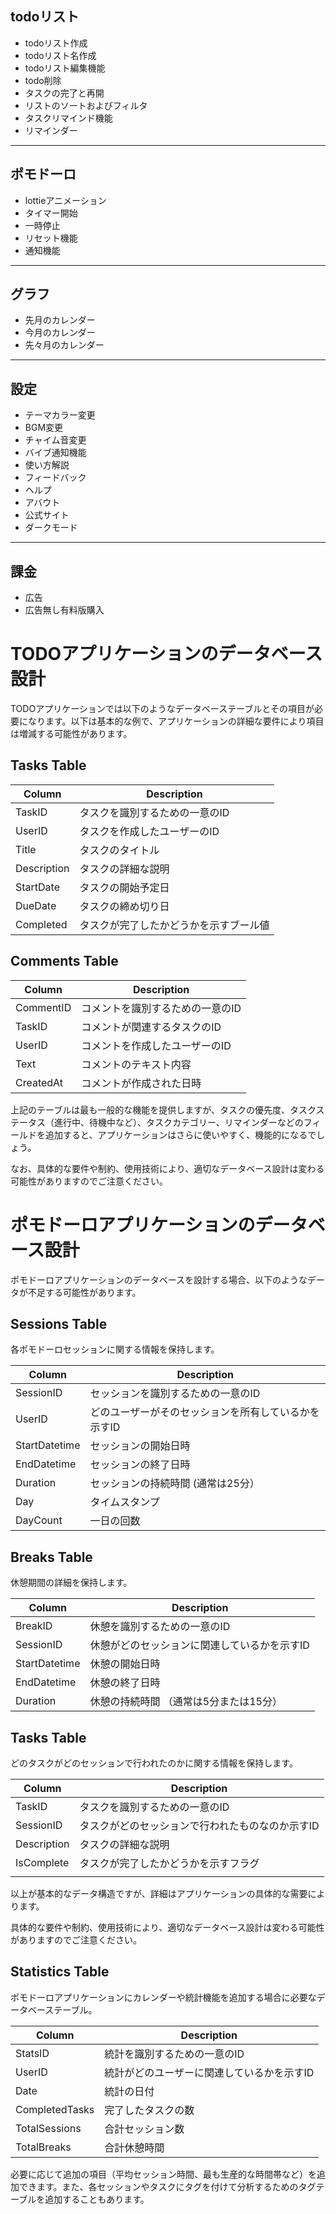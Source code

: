 ## todoリスト
+ todoリスト作成
+ todoリスト名作成
+ todoリスト編集機能
+ todo削除
+ タスクの完了と再開
+ リストのソートおよびフィルタ
+ タスクリマインド機能
+ リマインダー
---
## ポモドーロ
+ lottieアニメーション
+ タイマー開始
+ 一時停止
+ リセット機能
+ 通知機能
---
## グラフ
+ 先月のカレンダー
+ 今月のカレンダー
+ 先々月のカレンダー

---
## 設定
+ テーマカラー変更
+ BGM変更
+ チャイム音変更
+ バイブ通知機能
+ 使い方解説　
+ フィードバック
+ ヘルプ
+ アバウト
+ 公式サイト
+ ダークモード
---
## 課金
+ 広告
+ 広告無し有料版購入

# TODOアプリケーションのデータベース設計

TODOアプリケーションでは以下のようなデータベーステーブルとその項目が必要になります。以下は基本的な例で、アプリケーションの詳細な要件により項目は増減する可能性があります。


## Tasks Table

| Column      | Description         |
|-------------|---------------------|
| TaskID      | タスクを識別するための一意のID    |
| UserID      | タスクを作成したユーザーのID     |
| Title       | タスクのタイトル            |
| Description | タスクの詳細な説明           |
| StartDate   | タスクの開始予定日           |
| DueDate     | タスクの締め切り日           |
| Completed   | タスクが完了したかどうかを示すブール値 |

## Comments Table

| Column    | Description       |
|-----------|-------------------|
| CommentID | コメントを識別するための一意のID |
| TaskID    | コメントが関連するタスクのID   |
| UserID    | コメントを作成したユーザーのID  |
| Text      | コメントのテキスト内容       |
| CreatedAt | コメントが作成された日時      |

上記のテーブルは最も一般的な機能を提供しますが、タスクの優先度、タスクステータス（進行中、待機中など）、タスクカテゴリー、リマインダーなどのフィールドを追加すると、アプリケーションはさらに使いやすく、機能的になるでしょう。

なお、具体的な要件や制約、使用技術により、適切なデータベース設計は変わる可能性がありますのでご注意ください。

# ポモドーロアプリケーションのデータベース設計

ポモドーロアプリケーションのデータベースを設計する場合、以下のようなデータが不足する可能性があります。


## Sessions Table
各ポモドーロセッションに関する情報を保持します。

| Column        | Description                 |
|---------------|-----------------------------|
| SessionID     | セッションを識別するための一意のID          |
| UserID        | どのユーザーがそのセッションを所有しているかを示すID |
| StartDatetime | セッションの開始日時                  |
| EndDatetime   | セッションの終了日時                  |
| Duration      | セッションの持続時間 (通常は25分）         |
| Day           | タイムスタンプ                     |
| DayCount      | 一日の回数                       |

## Breaks Table
休憩期間の詳細を保持します。

| Column        | Description             |
|---------------|-------------------------|
| BreakID       | 休憩を識別するための一意のID         |
| SessionID     | 休憩がどのセッションに関連しているかを示すID |
| StartDatetime | 休憩の開始日時                 |
| EndDatetime   | 休憩の終了日時                 |
| Duration      | 休憩の持続時間 （通常は5分または15分）   |

## Tasks Table
どのタスクがどのセッションで行われたのかに関する情報を保持します。

| Column      | Description               |
|-------------|---------------------------|
| TaskID      | タスクを識別するための一意のID          |
| SessionID   | タスクがどのセッションで行われたものなのか示すID |
| Description | タスクの詳細な説明                 |
| IsComplete  | タスクが完了したかどうかを示すフラグ        |
|             |                           |

以上が基本的なデータ構造ですが、詳細はアプリケーションの具体的な需要によります。

具体的な要件や制約、使用技術により、適切なデータベース設計は変わる可能性がありますのでご注意ください。

## Statistics Table
ポモドーロアプリケーションにカレンダーや統計機能を追加する場合に必要なデータベーステーブル。

| Column         | Description            |
|----------------|------------------------|
| StatsID        | 統計を識別するための一意のID        |
| UserID         | 統計がどのユーザーに関連しているかを示すID |
| Date           | 統計の日付                  |
| CompletedTasks | 完了したタスクの数              |
| TotalSessions  | 合計セッション数               |
| TotalBreaks    | 合計休憩時間                 |

必要に応じて追加の項目（平均セッション時間、最も生産的な時間帯など）を追加できます。また、各セッションやタスクにタグを付けて分析するためのタグテーブルを追加することもあります。